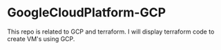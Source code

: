 # GoogleCloudPlatform-GCP
This repo is related to GCP and terraform. I will display terraform code to create VM's using GCP. 

